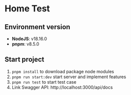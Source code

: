 # Home Test

## Environment version
- **NodeJS**: v18.16.0
- **pnpm**: v8.5.0

## Start project
1. `pnpm install` to download package node modules
2. `pnpm run start:dev` start server and implement features
3. `pnpm run test` to start test case
4. Link Swagger API: http://localhost:3000/api/docs
